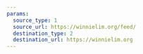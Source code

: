 ```yaml
---
params:
  source_type: 1
  source_url: https://winnielim.org/feed/
  destination_type: 2
  destination_url: https://winnielim.org
---
```

